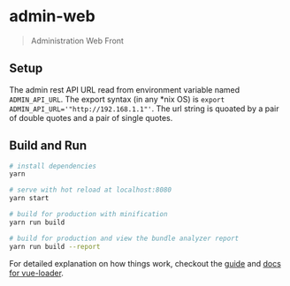 # admin-web

> Administration Web Front

## Setup

The admin rest API URL read from environment variable named `ADMIN_API_URL`. The export syntax (in any *nix OS) is `export ADMIN_API_URL='"http://192.168.1.1"'`. The url string is quoated by a pair of double quotes and a pair of single quotes.

## Build and Run

``` bash
# install dependencies
yarn

# serve with hot reload at localhost:8080
yarn start

# build for production with minification
yarn run build

# build for production and view the bundle analyzer report
yarn run build --report
```

For detailed explanation on how things work, checkout the [guide](http://vuejs-templates.github.io/webpack/) and [docs for vue-loader](http://vuejs.github.io/vue-loader).
